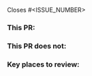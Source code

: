 Closes #<ISSUE_NUMBER>
<!-- These comments should help create a useful PR message, please delete any remaining comments before opening the PR. -->
<!-- If there is no issue number make sure to describe clearly *why* this PR is necessary. -->
<!-- Mention open questions, remaining TODOs, if any -->

### This PR:
<!-- Describe what this PR adds to this repo and why -->
<!-- E.g. -->
<!-- * Implements feature 1 -->
<!-- * Fixes bug 3 -->

### This PR does not:
<!-- Describe what is out of scope for this PR, if applicable. Leave this section blank if it's not applicable -->
<!-- This section helps avoid the reviewer having to needlessly point out missing parts -->
<!-- * Implement feature 3 because that feature is blocked by Issue 4 -->
<!-- * Implement xyz because that is tracked in issue #123. -->
<!-- * Address xzy for which I opened issue #456 -->

### Key places to review:
<!-- Describe key places for reviewers to pay close attention to -->
<!-- * file.rs, `add_integers` function -->
<!-- Or directly comment on those files/lines to make it easier for the reviewers -->

<!-- ### How to test this PR:  -->
<!-- Optional, uncomment the above line if this is relevant to your PR -->
<!-- If your PR is fully tested through CI there is no need to add this section -->
<!-- * E.g. `just test` -->

<!-- ### Things tested -->
<!-- Anything that was manually tested (that is not tested in CI). -->
<!-- E.g. building/running of docker containers. Changes to docker demo, ... -->
<!-- Especially mention anything untested, with reasoning and link an issue to resolve this. -->

<!-- Complete the following items before creating this PR -->
<!-- [ ] Issue linked or PR description mentions why this change is necessary. -->
<!-- [ ] PR description is clear enough for reviewers. -->
<!-- [ ] Documentation for changes (additions) has been updated (added).  -->
<!-- [ ] If this is a draft it is marked as "draft".  -->
<!-- [ ] For integration projects, make sure it won't break backward compatibility. -->

<!-- Details on maintaining backward compatibility for integration projects: -->
<!-- * Try to keep changes additive: add new, optional methods, flags, or parameters instead of modifying or removing existing functionality. -->
<!-- * If modification is necessary, it should either be: A clear bug fix, or Guarded by a config/feature flag.  -->
<!-- * Follow Open Closed Principle and Interface Segregation Principle, clients should not be forced to depend on interfaces they do not use. -->

<!-- To make changes to this template edit https://github.com/EspressoSystems/.github/blob/main/PULL_REQUEST_TEMPLATE.md -->
